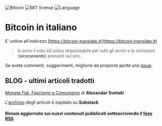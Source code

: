 ![Bitcoin](https://img.shields.io/badge/bitcoin-btc-orange) ![MIT license](https://img.shields.io/badge/license-MIT-blue) ![Language](https://img.shields.io/badge/language-ITA-green)

# Bitcoin in italiano

E' online all'indirizzo [https://bitcoin-translate.it](https://bitcoin-translate.it)

> Io sono il solo ed unico responsabile per tutti gli errori e le omissioni (__sicuramente__) presenti sul sito.

Se avete commenti, suggerimenti, migliorie da proporre aprite una [Issue](https://github.com/citizen010/bitcoin-translate/issues/new/choose).

## BLOG - ultimi articoli tradotti

[Monete Fiat, Fascismo e Comunismo](https://bitcoin-translate.it/blog/20210501.php)
di __Alexandar Svetski__

L'[archivio](https://btcita.substack.com/?no_cover=true) degli articoli è ospitato su __Substack__ 

#### Rimani aggiornato sui nuovi contenuti pubblicati sottoscrivendo il [fees RSS](https://bitcoin-translate.it/blog/rss.xml)


